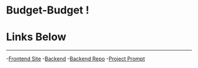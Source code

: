 # Budget-Budget !

# Links Below

<hr/>

-[Frontend Site](https://luis-budget-manager.netlify.app) -[Backend](https://luis-budget-backend-app.herokuapp.com) -[Backend Repo](https://github.com/Lortiz528/Luis-backend-budget) -[Project Prompt](https://github.com/joinpursuit/budgeting-app-project-prompt)

